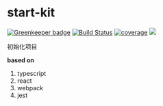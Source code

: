 start-kit
======

[![Greenkeeper badge](https://badges.greenkeeper.io/woaiso/start-kit.svg)](https://greenkeeper.io/)
[![Build Status](https://travis-ci.org/woaiso/start-kit.svg?branch=master)](https://travis-ci.org/woaiso/start-kit) [![coverage](https://codecov.io/gh/woaiso/start-kit/branch/master/graph/badge.svg)](https://codecov.io/gh/woaiso/start-kit) ![](https://david-dm.org/woaiso/start-kit.svg)

初始化项目

**based on**
1. typescript
2. react
3. webpack
4. jest

